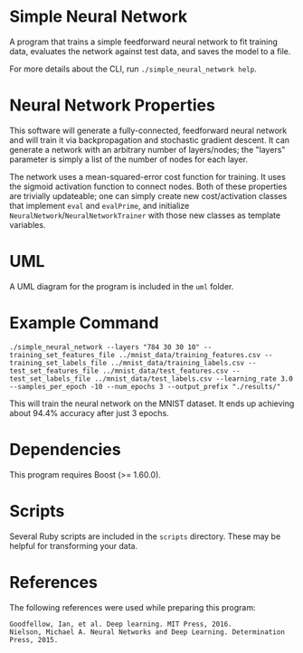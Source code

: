 # Simple Neural Network

A program that trains a simple feedforward neural network to fit training data, evaluates the network against test data, and saves the model to a file.

For more details about the CLI, run `./simple_neural_network help`.

# Neural Network Properties

This software will generate a fully-connected, feedforward neural network and will train it via backpropagation and stochastic gradient descent.  It can generate a network with an arbitrary number of layers/nodes; the "layers" parameter is simply a list of the number of nodes for each layer.

The network uses a mean-squared-error cost function for training.  It uses the sigmoid activation function to connect nodes.  Both of these properties are trivially updateable; one can simply create new cost/activation classes that implement `eval` and `evalPrime`, and initialize `NeuralNetwork`/`NeuralNetworkTrainer` with those new classes as template variables.

# UML

A UML diagram for the program is included in the `uml` folder.

# Example Command

```
./simple_neural_network --layers "784 30 30 10" --training_set_features_file ../mnist_data/training_features.csv --training_set_labels_file ../mnist_data/training_labels.csv --test_set_features_file ../mnist_data/test_features.csv --test_set_labels_file ../mnist_data/test_labels.csv --learning_rate 3.0 --samples_per_epoch -10 --num_epochs 3 --output_prefix "./results/"
```

This will train the neural network on the MNIST dataset.  It ends up achieving about 94.4% accuracy after just 3 epochs.

# Dependencies

This program requires Boost (>= 1.60.0).

# Scripts

Several Ruby scripts are included in the `scripts` directory.  These may be helpful for transforming your data.

# References

The following references were used while preparing this program:

```
Goodfellow, Ian, et al. Deep learning. MIT Press, 2016.
Nielson, Michael A. Neural Networks and Deep Learning. Determination Press, 2015.
```
